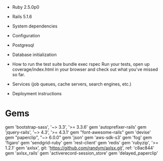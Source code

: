 

* Ruby 2.5.0p0

* Rails 5.1.6

* System dependencies

* Configuration

* Postgresql

* Database initialization

* How to run the test suite
bundle exec rspec
Run your tests, open up coverage/index.html in your browser and check out what you've missed so far.


* Services (job queues, cache servers, search engines, etc.)

* Deployment instructions


# Gems

gem 'bootstrap-sass', '~> 3.3', '>= 3.3.6'
gem 'autoprefixer-rails'
gem 'jquery-rails', '~> 4.3', '>= 4.3.1'
gem "font-awesome-rails"
gem 'devise'
gem "paperclip", "~> 6.0.0"
gem 'json'
gem 'aws-sdk-s3'
gem 'fog'
gem 'figaro'
gem 'sendgrid-ruby'
gem 'rest-client'
gem 'redis'
gem 'rubyzip', '>= 1.2.1'
gem 'axlsx', git: 'https://github.com/randym/axlsx.git', ref: 'c8ac844'
gem 'axlsx_rails'
gem 'activerecord-session_store'
gem 'delayed_paperclip'




